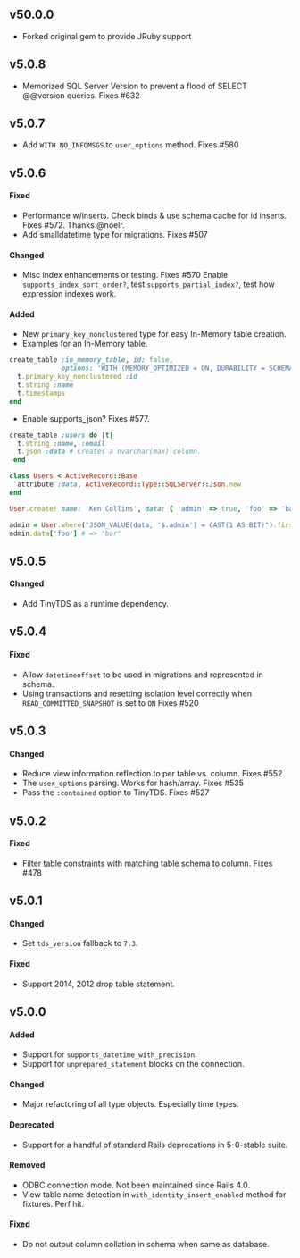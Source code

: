 ## v50.0.0

* Forked original gem to provide JRuby support

## v5.0.8

* Memorized SQL Server Version to prevent a flood of SELECT @@version queries. Fixes #632

## v5.0.7

* Add `WITH NO_INFOMSGS` to `user_options` method. Fixes #580


## v5.0.6

#### Fixed

* Performance w/inserts. Check binds & use schema cache for id inserts.
  Fixes #572. Thanks @noelr.
* Add smalldatetime type for migrations. Fixes #507

#### Changed

* Misc index enhancements or testing. Fixes #570
  Enable `supports_index_sort_order?`, test `supports_partial_index?`, test how expression indexes work.

#### Added

* New `primary_key_nonclustered` type for easy In-Memory table creation.
* Examples for an In-Memory table.

```ruby
create_table :in_memory_table, id: false,
             options: 'WITH (MEMORY_OPTIMIZED = ON, DURABILITY = SCHEMA_AND_DATA)' do |t|
  t.primary_key_nonclustered :id
  t.string :name
  t.timestamps
end
```

* Enable supports_json? Fixes #577.

```ruby
create_table :users do |t|
  t.string :name, :email
  t.json :data # Creates a nvarchar(max) column.
 end

class Users < ActiveRecord::Base
  attribute :data, ActiveRecord::Type::SQLServer::Json.new
end

User.create! name: 'Ken Collins', data: { 'admin' => true, 'foo' => 'bar' }

admin = User.where("JSON_VALUE(data, '$.admin') = CAST(1 AS BIT)").first
admin.data['foo'] # => "bar"
```


## v5.0.5

#### Changed

* Add TinyTDS as a runtime dependency.


## v5.0.4

#### Fixed

* Allow `datetimeoffset` to be used in migrations and represented in schema.
* Using transactions and resetting isolation level correctly when `READ_COMMITTED_SNAPSHOT` is set to `ON` Fixes #520


## v5.0.3

#### Changed

* Reduce view information reflection to per table vs. column. Fixes #552
* The `user_options` parsing. Works for hash/array. Fixes #535
* Pass the `:contained` option to TinyTDS. Fixes #527


## v5.0.2

#### Fixed

* Filter table constraints with matching table schema to column. Fixes #478


## v5.0.1

#### Changed

* Set `tds_version` fallback to `7.3`.

#### Fixed

* Support 2014, 2012 drop table statement.


## v5.0.0

#### Added

* Support for `supports_datetime_with_precision`.
* Support for `unprepared_statement` blocks on the connection.

#### Changed

* Major refactoring of all type objects. Especially time types.

#### Deprecated

* Support for a handful of standard Rails deprecations in 5-0-stable suite.

#### Removed

* ODBC connection mode. Not been maintained since Rails 4.0.
* View table name detection in `with_identity_insert_enabled` method for fixtures. Perf hit.

#### Fixed

* Do not output column collation in schema when same as database.
